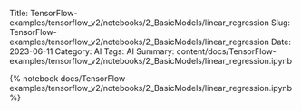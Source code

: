 Title: TensorFlow-examples/tensorflow_v2/notebooks/2_BasicModels/linear_regression
Slug: TensorFlow-examples/tensorflow_v2/notebooks/2_BasicModels/linear_regression
Date: 2023-06-11
Category: AI
Tags: AI
Summary: content/docs/TensorFlow-examples/tensorflow_v2/notebooks/2_BasicModels/linear_regression.ipynb

{% notebook docs/TensorFlow-examples/tensorflow_v2/notebooks/2_BasicModels/linear_regression.ipynb %}